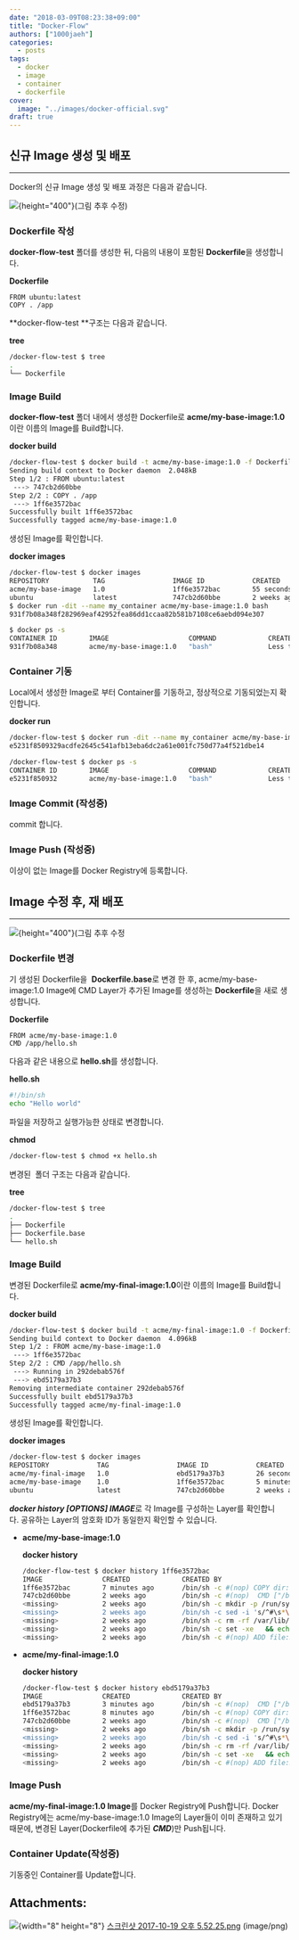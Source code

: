 ```yaml
---
date: "2018-03-09T08:23:38+09:00"
title: "Docker-Flow"
authors: ["1000jaeh"]
categories:
  - posts
tags:
  - docker
  - image
  - container
  - dockerfile
cover:
  image: "../images/docker-official.svg"
draft: true
---
```


## **신규 Image 생성 및 배포**

------------------------------------------------------------------------

Docker의 신규 Image 생성 및 배포 과정은 다음과 같습니다. 

![](https://dzone.com/storage/temp/5288806-docker-stages.png){height="400"}(그림
추후 수정)

### Dockerfile 작성

**docker-flow-test** 폴더를 생성한 뒤, 다음의 내용이
포함된 **Dockerfile**을 생성합니다.

**Dockerfile**

``` text
FROM ubuntu:latest
COPY . /app
```

  

**docker-flow-test **구조는 다음과 같습니다.

**tree**

``` bash
/docker-flow-test $ tree
.
└── Dockerfile
```

### Image Build

**docker-flow-test** 폴더 내에서 생성한 Dockerfile로
**acme/my-base-image:1.0**이란 이름의 Image를 Build합니다.

**docker build**

``` bash
/docker-flow-test $ docker build -t acme/my-base-image:1.0 -f Dockerfile .
Sending build context to Docker daemon  2.048kB
Step 1/2 : FROM ubuntu:latest
 ---> 747cb2d60bbe
Step 2/2 : COPY . /app
 ---> 1ff6e3572bac
Successfully built 1ff6e3572bac
Successfully tagged acme/my-base-image:1.0
```

생성된 Image를 확인합니다.

**docker images**

``` bash
/docker-flow-test $ docker images
REPOSITORY           TAG                 IMAGE ID            CREATED             SIZE
acme/my-base-image   1.0                 1ff6e3572bac        55 seconds ago      122MB
ubuntu               latest              747cb2d60bbe        2 weeks ago         122MB
$ docker run -dit --name my_container acme/my-base-image:1.0 bash
931f7b08a348f282969eaf42952fea86dd1ccaa82b581b7108ce6aebd094e307

$ docker ps -s
CONTAINER ID        IMAGE                    COMMAND             CREATED                  STATUS              PORTS               NAMES               SIZE
931f7b08a348        acme/my-base-image:1.0   "bash"              Less than a second ago   Up 2 seconds                            my_container        0B (virtual 122MB)
```

### Container 기동

Local에서 생성한 Image로 부터 Container를 기동하고, 정상적으로
기동되었는지 확인합니다.

**docker run**

``` bash
/docker-flow-test $ docker run -dit --name my_container acme/my-base-image:1.0 bash
e5231f8509329acdfe2645c541afb13eba6dc2a61e001fc750d77a4f521dbe14

/docker-flow-test $ docker ps -s
CONTAINER ID        IMAGE                    COMMAND             CREATED                  STATUS              PORTS               NAMES               SIZE
e5231f850932        acme/my-base-image:1.0   "bash"              Less than a second ago   Up 2 seconds                            my_container        0B (virtual 122MB)
```

### Image Commit (작성중)

commit 합니다.

### Image Push (작성중)

이상이 없는 Image를 Docker Registry에 등록합니다. 

## **Image 수정 후, 재 배포**

------------------------------------------------------------------------

  

![](http://pointful.github.io/docker-intro/docker-img/changes-and-updates.png){height="400"}(그림
추후 수정

### Dockerfile 변경

기 생성된 Dockerfile을  **Dockerfile.base**로 변경 한 후,
acme/my-base-image:1.0 Image에 CMD Layer가 추가된 Image를 생성하는
**Dockerfile**을 새로 생성합니다.

**Dockerfile**

``` text
FROM acme/my-base-image:1.0
CMD /app/hello.sh
```

  

다음과 같은 내용으로 **hello.sh**를 생성합니다.

**hello.sh**

``` bash
#!/bin/sh
echo "Hello world"
```

  

파일을 저장하고 실행가능한 상태로 변경합니다.

**chmod**

``` bash
/docker-flow-test $ chmod +x hello.sh 
```

  

변경된  폴더 구조는 다음과 같습니다.

**tree**

``` bash
/docker-flow-test $ tree
.
├── Dockerfile
├── Dockerfile.base
└── hello.sh
```

  

### Image Build

변경된 Dockerfile로 **acme/my-final-image:1.0**이란 이름의 Image를
Build합니다.

**docker build**

``` bash
/docker-flow-test $ docker build -t acme/my-final-image:1.0 -f Dockerfile .
Sending build context to Docker daemon  4.096kB
Step 1/2 : FROM acme/my-base-image:1.0
 ---> 1ff6e3572bac
Step 2/2 : CMD /app/hello.sh
 ---> Running in 292debab576f
 ---> ebd5179a37b3
Removing intermediate container 292debab576f
Successfully built ebd5179a37b3
Successfully tagged acme/my-final-image:1.0
```

  

생성된 Image를 확인합니다.

**docker images**

``` bash
/docker-flow-test $ docker images
REPOSITORY            TAG                 IMAGE ID            CREATED             SIZE
acme/my-final-image   1.0                 ebd5179a37b3        26 seconds ago      122MB
acme/my-base-image    1.0                 1ff6e3572bac        5 minutes ago       122MB
ubuntu                latest              747cb2d60bbe        2 weeks ago         122MB
```

  

***docker history \[OPTIONS\] IMAGE***로 각 Image를 구성하는 Layer를
확인합니다. 공유하는 Layer의 암호화 ID가 동일한지 확인할 수 있습니다.

-   **acme/my-base-image:1.0**

    **docker history**

    ``` bash
    /docker-flow-test $ docker history 1ff6e3572bac
    IMAGE               CREATED             CREATED BY                                      SIZE                COMMENT
    1ff6e3572bac        7 minutes ago       /bin/sh -c #(nop) COPY dir:b623b1c4cd3c38e...   31B                 
    747cb2d60bbe        2 weeks ago         /bin/sh -c #(nop)  CMD ["/bin/bash"]            0B                  
    <missing>           2 weeks ago         /bin/sh -c mkdir -p /run/systemd && echo '...   7B                  
    <missing>           2 weeks ago         /bin/sh -c sed -i 's/^#\s*\(deb.*universe\...   2.76kB              
    <missing>           2 weeks ago         /bin/sh -c rm -rf /var/lib/apt/lists/*          0B                  
    <missing>           2 weeks ago         /bin/sh -c set -xe   && echo '#!/bin/sh' >...   745B                
    <missing>           2 weeks ago         /bin/sh -c #(nop) ADD file:5b334adf9d9a225...   122MB     
    ```

-   **acme/my-final-image:1.0**

    **docker history**

    ``` bash
    /docker-flow-test $ docker history ebd5179a37b3
    IMAGE               CREATED             CREATED BY                                      SIZE                COMMENT
    ebd5179a37b3        3 minutes ago       /bin/sh -c #(nop)  CMD ["/bin/sh" "-c" "/a...   0B                  
    1ff6e3572bac        8 minutes ago       /bin/sh -c #(nop) COPY dir:b623b1c4cd3c38e...   31B                 
    747cb2d60bbe        2 weeks ago         /bin/sh -c #(nop)  CMD ["/bin/bash"]            0B                  
    <missing>           2 weeks ago         /bin/sh -c mkdir -p /run/systemd && echo '...   7B                  
    <missing>           2 weeks ago         /bin/sh -c sed -i 's/^#\s*\(deb.*universe\...   2.76kB              
    <missing>           2 weeks ago         /bin/sh -c rm -rf /var/lib/apt/lists/*          0B                  
    <missing>           2 weeks ago         /bin/sh -c set -xe   && echo '#!/bin/sh' >...   745B                
    <missing>           2 weeks ago         /bin/sh -c #(nop) ADD file:5b334adf9d9a225...   122MB   
    ```

### Image Push

**acme/my-final-image:1.0 Image**를 Docker Registry에 Push합니다. Docker
Registry에는 acme/my-base-image:1.0 Image의 Layer들이 이미 존재하고 있기
때문에, 변경된 Layer(Dockerfile에 추가된 ***CMD***)만 Push됩니다.

### Container Update(작성중)

기동중인 Container를 Update합니다.

  

## Attachments:

![](images/icons/bullet_blue.gif){width="8" height="8"} [스크린샷
2017-10-19 오후 5.52.25.png](attachments/35440183/35442299.png)
(image/png)  
